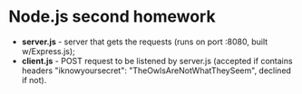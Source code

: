 # Node.js second homework

* **server.js** - server that gets the requests (runs on port :8080, built w/Express.js);
* **client.js** - POST request to be listened by server.js (accepted if contains headers "iknowyoursecret": "TheOwlsAreNotWhatTheySeem", declined if not).
